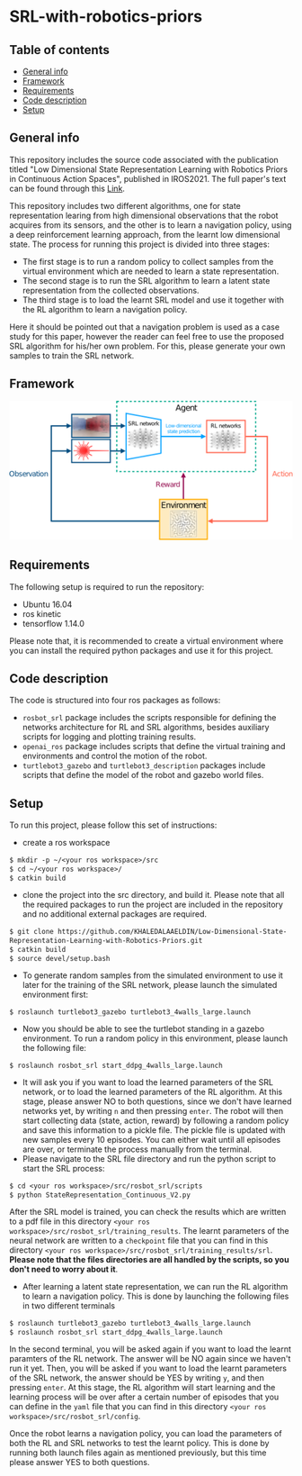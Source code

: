 # SRL-with-robotics-priors
## Table of contents
* [General info](#general-info)
* [Framework](#framework)
* [Requirements](#requirements)
* [Code description](#code-description)
* [Setup](#setup)

## General info
This repository includes the source code associated with the publication titled "Low Dimensional State Representation Learning with Robotics Priors in Continuous Action Spaces", published in IROS2021. The full paper's text can be found through this [Link](https://ieeexplore.ieee.org/abstract/document/9635936).

This repository includes two different algorithms, one for state representation learing from high dimensional observations that the robot acquires from its sensors, and the other is to learn a navigation policy, using a deep reinforcement learning approach, from the learnt low dimensional state. The process for running this project is divided into three stages:
* The first stage is to run a random policy to collect samples from the virtual environment which are needed to learn a state representation.
* The second stage is to run the SRL algorithm to learn a latent state representation from the collected observations.
* The third stage is to load the learnt SRL model and use it together with the RL algorithm to learn a navigation policy.

Here it should be pointed out that a navigation problem is used as a case study for this paper, however the reader can feel free to use the proposed SRL algorithm for his/her own problem. For this, please generate your own samples to train the SRL network.

## Framework
![alt text](imgs/framework.png)

## Requirements
The following setup is required to run the repository:
* Ubuntu 16.04
* ros kinetic
* tensorflow 1.14.0

Please note that, it is recommended to create a virtual environment where you can install the required python packages and use it for this project.

## Code description
The code is structured into four ros packages as follows:
* `rosbot_srl` package includes the scripts responsible for defining the networks architecture for RL and SRL algorithms, besides auxiliary scripts for logging and plotting training results.
* `openai_ros` package includes scripts that define the virtual training and environments and control the motion of the robot.
* `turtlebot3_gazebo` and `turtlebot3_description` packages include scripts that define the model of the robot and gazebo world files.
	
## Setup
To run this project, please follow this set of instructions:
* create a ros workspace
```
$ mkdir -p ~/<your ros workspace>/src
$ cd ~/<your ros workspace>/
$ catkin build
```
* clone the project into the src directory, and build it. Please note that all the required packages to run the project are included in the repository and no additional external packages are required.
```
$ git clone https://github.com/KHALEDALAAELDIN/Low-Dimensional-State-Representation-Learning-with-Robotics-Priors.git
$ catkin build
$ source devel/setup.bash
```
* To generate random samples from the simulated environment to use it later for the training of the SRL network, please launch the simulated environment first:
```
$ roslaunch turtlebot3_gazebo turtlebot3_4walls_large.launch 
```
* Now you should be able to see the turtlebot standing in a gazebo environment. To run a random policy in this environment, please launch the following file:
```
$ roslaunch rosbot_srl start_ddpg_4walls_large.launch 
```
* It will ask you if you want to load the learned parameters of the SRL network, or to load the learned parameters of the RL algorithm. At this stage, please answer NO to both questions, since we don't have learned networks yet, by writing `n` and then pressing `enter`. The robot will then start collecting data (state, action, reward) by following a random policy and save this information to a pickle file. The pickle file is updated with new samples every 10 episodes. You can either wait until all episodes are over, or terminate the process manually from the terminal.
* Please navigate to the SRL file directory and run the python script to start the SRL process:
```
$ cd <your ros workspace>/src/rosbot_srl/scripts
$ python StateRepresentation_Continuous_V2.py
```
After the SRL model is trained, you can check the results which are written to a pdf file in this directory `<your ros workspace>/src/rosbot_srl/training_results`. The learnt parameters of the neural network are written to a `checkpoint` file that you can find in this directory `<your ros workspace>/src/rosbot_srl/training_results/srl`.
**Please note that the files directories are all handled by the scripts, so you don't need to worry about it**.
* After learning a latent state representation, we can run the RL algorithm to learn a navigation policy. This is done by launching the following files in two different terminals
```
$ roslaunch turtlebot3_gazebo turtlebot3_4walls_large.launch
$ roslaunch rosbot_srl start_ddpg_4walls_large.launch
```
In the second terminal, you will be asked again if you want to load the learnt paramters of the RL network. The answer will be NO again since we haven't run it yet. Then, you will be asked if you want to load the learnt parameters of the SRL network, the answer should be YES by writing `y`, and then pressing `enter`. At this stage, the RL algorithm will start learning and the learning process will be over after a certain number of episodes that you can define in the `yaml` file that you can find in this directory `<your ros workspace>/src/rosbot_srl/config`.

Once the robot learns a navigation policy, you can load the parameters of both the RL and SRL networks to test the learnt policy. This is done by running both launch files again as mentioned previously, but this time please answer YES to both questions.

